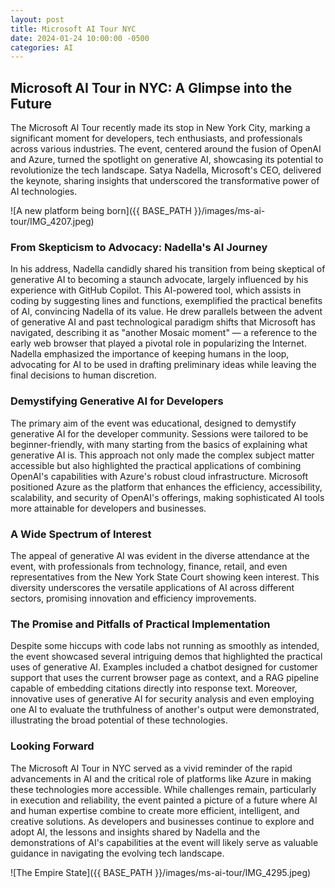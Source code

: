 ```yaml
---
layout: post
title: Microsoft AI Tour NYC 
date: 2024-01-24 10:00:00 -0500
categories: AI 
---
```



## Microsoft AI Tour in NYC: A Glimpse into the Future
The Microsoft AI Tour recently made its stop in New York City, marking a significant moment for developers, tech enthusiasts, and professionals across various industries. The event, centered around the fusion of OpenAI and Azure, turned the spotlight on generative AI, showcasing its potential to revolutionize the tech landscape. Satya Nadella, Microsoft's CEO, delivered the keynote, sharing insights that underscored the transformative power of AI technologies.

![A new platform being born]({{ BASE_PATH }}/images/ms-ai-tour/IMG_4207.jpeg)


### From Skepticism to Advocacy: Nadella's AI Journey
In his address, Nadella candidly shared his transition from being skeptical of generative AI to becoming a staunch advocate, largely influenced by his experience with GitHub Copilot. This AI-powered tool, which assists in coding by suggesting lines and functions, exemplified the practical benefits of AI, convincing Nadella of its value. He drew parallels between the advent of generative AI and past technological paradigm shifts that Microsoft has navigated, describing it as "another Mosaic moment" — a reference to the early web browser that played a pivotal role in popularizing the Internet. Nadella emphasized the importance of keeping humans in the loop, advocating for AI to be used in drafting preliminary ideas while leaving the final decisions to human discretion.

### Demystifying Generative AI for Developers
The primary aim of the event was educational, designed to demystify generative AI for the developer community. Sessions were tailored to be beginner-friendly, with many starting from the basics of explaining what generative AI is. This approach not only made the complex subject matter accessible but also highlighted the practical applications of combining OpenAI's capabilities with Azure's robust cloud infrastructure. Microsoft positioned Azure as the platform that enhances the efficiency, accessibility, scalability, and security of OpenAI's offerings, making sophisticated AI tools more attainable for developers and businesses.

### A Wide Spectrum of Interest
The appeal of generative AI was evident in the diverse attendance at the event, with professionals from technology, finance, retail, and even representatives from the New York State Court showing keen interest. This diversity underscores the versatile applications of AI across different sectors, promising innovation and efficiency improvements.

### The Promise and Pitfalls of Practical Implementation
Despite some hiccups with code labs not running as smoothly as intended, the event showcased several intriguing demos that highlighted the practical uses of generative AI. Examples included a chatbot designed for customer support that uses the current browser page as context, and a RAG pipeline capable of embedding citations directly into response text. Moreover, innovative uses of generative AI for security analysis and even employing one AI to evaluate the truthfulness of another's output were demonstrated, illustrating the broad potential of these technologies.

### Looking Forward
The Microsoft AI Tour in NYC served as a vivid reminder of the rapid advancements in AI and the critical role of platforms like Azure in making these technologies more accessible. While challenges remain, particularly in execution and reliability, the event painted a picture of a future where AI and human expertise combine to create more efficient, intelligent, and creative solutions. As developers and businesses continue to explore and adopt AI, the lessons and insights shared by Nadella and the demonstrations of AI's capabilities at the event will likely serve as valuable guidance in navigating the evolving tech landscape.

![The Empire State]({{ BASE_PATH }}/images/ms-ai-tour/IMG_4295.jpeg)